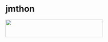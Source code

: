 # jmthon

<p align="left"><a href="https://heroku.com/deploy?template=https://github.com/omararabawy/mus1"> <img src="https://img.shields.io/badge/Deploy%20To%20Heroku-purple?style=for-the-badge&logo=heroku" width="320" height="58.45"/></a></p>
